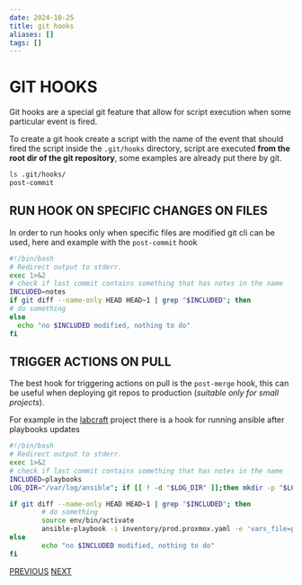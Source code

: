 ```yaml
---
date: 2024-10-25
title: git hooks
aliases: []
tags: []
---
```


# GIT HOOKS

Git hooks are a special git feature that allow for script execution when some particular event is fired.

To create a git hook create a script with the name of the event that should fired the script inside the `.git/hooks` directory, script are executed **from the root dir of the git repository**, some examples are already put there by git.

```bash
ls .git/hooks/
post-commit
```

## RUN HOOK ON SPECIFIC CHANGES ON FILES

In order to run hooks only when specific files are modified git cli can be used, here and example with the `post-commit` hook

```bash
#!/bin/bash
# Redirect output to stderr.
exec 1>&2
# check if last commit contains something that has notes in the name
INCLUDED=notes
if git diff --name-only HEAD HEAD~1 | grep "$INCLUDED"; then
# do something
else
  echo "no $INCLUDED modified, nothing to do"
fi
```

## TRIGGER ACTIONS ON PULL

The best hook for triggering actions on pull is the `post-merge` hook, this can be useful when deploying git repos to production (*suitable only for small projects*).

For example in the [labcraft](https://github.com/carnivuth/labcraft) project there is a hook for running ansible after playbooks updates

```bash
#!/bin/bash
# Redirect output to stderr.
exec 1>&2
# check if last commit contains something that has notes in the name
INCLUDED=playbooks
LOG_DIR="/var/log/ansible"; if [[ ! -d "$LOG_DIR" ]];then mkdir -p "$LOG_DIR"; fi

if git diff --name-only HEAD HEAD~1 | grep "$INCLUDED"; then
        # do something
        source env/bin/activate
        ansible-playbook -i inventory/prod.proxmox.yaml -e 'vars_file=prod' playbooks/common.yml > "$LOG_DIR/common.log"
else
        echo "no $INCLUDED modified, nothing to do"
fi
```

[PREVIOUS](pages/bash_automation/DEBUG_NVIM_LSP_CONFIGS.md) [NEXT](pages/git_github/CREATE_CI_GITHUB_ACTIONS.md)

